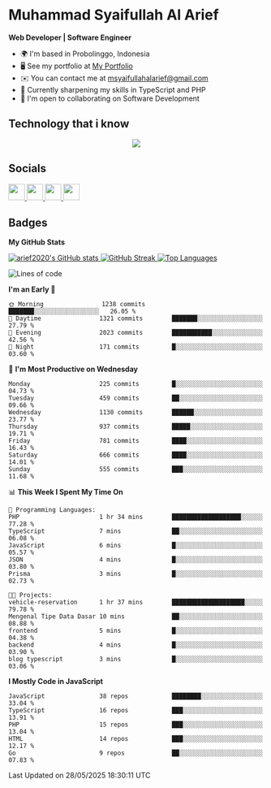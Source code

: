 # Muhammad Syaifullah Al Arief
**Web Developer | Software Engineer**

- 🌍  I'm based in Probolinggo, Indonesia
- 🖥️  See my portfolio at [My Portfolio](https://msyaifullahalarief.vercel.app)
- ✉️  You can contact me at [msyaifullahalarief@gmail.com](mailto:msyaifullahalarief@gmail.com)
- 🧠  Currently sharpening my skills in TypeScript and PHP
- 🤝  I'm open to collaborating on Software Development

## Technology that i know
<p align="center">
  <a href="https://skillicons.dev">
    <img src="https://skillicons.dev/icons?i=git,html,docker,css,js,express,firebase,go,laravel,linux,mongodb,mysql,nextjs,nginx,nodejs,npm,postgres,postman,prisma,tailwind,ts,ubuntu,vercel,vscode,vue,windows,yarn" />
  </a>
</p>

## Socials
<p align="left">
    <a href="https://discord.com/users/hanifez" target="_blank" rel="noreferrer">
        <picture>
            <source media="(prefers-color-scheme: dark)" srcset="https://raw.githubusercontent.com/danielcranney/readme-generator/main/public/icons/socials/discord-dark.svg" />
            <source media="(prefers-color-scheme: light)" srcset="https://raw.githubusercontent.com/danielcranney/readme-generator/main/public/icons/socials/discord.svg" />
            <img src="https://raw.githubusercontent.com/danielcranney/readme-generator/main/public/icons/socials/discord.svg" width="32" height="32" />
        </picture>
    </a>
    <a href="https://www.github.com/arief2020" target="_blank" rel="noreferrer">
        <picture>
            <source media="(prefers-color-scheme: dark)" srcset="https://raw.githubusercontent.com/danielcranney/readme-generator/main/public/icons/socials/github-dark.svg" />
            <source media="(prefers-color-scheme: light)" srcset="https://raw.githubusercontent.com/danielcranney/readme-generator/main/public/icons/socials/github.svg" />
            <img src="https://raw.githubusercontent.com/danielcranney/readme-generator/main/public/icons/socials/github.svg" width="32" height="32" />
        </picture>
    </a>
    <a href="https://muhammadsyaifullahalarief.hashnode.dev" target="_blank" rel="noreferrer">
        <picture>
            <source media="(prefers-color-scheme: dark)" srcset="https://raw.githubusercontent.com/danielcranney/readme-generator/main/public/icons/socials/hashnode-dark.svg" />
            <source media="(prefers-color-scheme: light)" srcset="https://raw.githubusercontent.com/danielcranney/readme-generator/main/public/icons/socials/hashnode.svg" />
            <img src="https://raw.githubusercontent.com/danielcranney/readme-generator/main/public/icons/socials/hashnode.svg" width="32" height="32" />
        </picture>
    </a>
    <a href="https://www.linkedin.com/in/muhammad-syaifullah-al-arief/" target="_blank" rel="noreferrer">
        <picture>
            <source media="(prefers-color-scheme: dark)" srcset="https://raw.githubusercontent.com/danielcranney/readme-generator/main/public/icons/socials/linkedin-dark.svg" />
            <source media="(prefers-color-scheme: light)" srcset="https://raw.githubusercontent.com/danielcranney/readme-generator/main/public/icons/socials/linkedin.svg" />
            <img src="https://raw.githubusercontent.com/danielcranney/readme-generator/main/public/icons/socials/linkedin.svg" width="32" height="32" />
        </picture>
    </a>
</p>

## Badges
<b>My GitHub Stats</b>

<a href="http://www.github.com/arief2020">
    <img src="https://github-readme-stats.vercel.app/api?username=arief2020&show_icons=true&hide=&count_private=true&title_color=0891b2&text_color=ffffff&icon_color=0891b2&bg_color=27272a&hide_border=true&show_icons=true" alt="arief2020's GitHub stats" />
</a>
<a href="http://www.github.com/arief2020">
    <img src="https://github-readme-streak-stats.herokuapp.com/?user=arief2020&stroke=ffffff&background=27272a&ring=0891b2&fire=0891b2&currStreakNum=ffffff&currStreakLabel=0891b2&sideNums=ffffff&sideLabels=ffffff&dates=ffffff&hide_border=true" alt="GitHub Streak" />
</a>


<a href="https://github.com/arief2020" align="left">
    <img src="https://github-readme-stats.vercel.app/api/top-langs/?username=arief2020&langs_count=10&title_color=0891b2&text_color=ffffff&icon_color=0891b2&bg_color=27272a&hide_border=true&locale=en&custom_title=Top%20Languages" alt="Top Languages" />
</a>

<!--START_SECTION:waka-->
![Lines of code](https://img.shields.io/badge/From%20Hello%20World%20I%27ve%20Written-9.6%20million%20lines%20of%20code-blue)

**I'm an Early 🐤** 

```text
🌞 Morning                1238 commits        ███████░░░░░░░░░░░░░░░░░░   26.05 % 
🌆 Daytime                1321 commits        ███████░░░░░░░░░░░░░░░░░░   27.79 % 
🌃 Evening                2023 commits        ███████████░░░░░░░░░░░░░░   42.56 % 
🌙 Night                  171 commits         █░░░░░░░░░░░░░░░░░░░░░░░░   03.60 % 
```
📅 **I'm Most Productive on Wednesday** 

```text
Monday                   225 commits         █░░░░░░░░░░░░░░░░░░░░░░░░   04.73 % 
Tuesday                  459 commits         ██░░░░░░░░░░░░░░░░░░░░░░░   09.66 % 
Wednesday                1130 commits        ██████░░░░░░░░░░░░░░░░░░░   23.77 % 
Thursday                 937 commits         █████░░░░░░░░░░░░░░░░░░░░   19.71 % 
Friday                   781 commits         ████░░░░░░░░░░░░░░░░░░░░░   16.43 % 
Saturday                 666 commits         ████░░░░░░░░░░░░░░░░░░░░░   14.01 % 
Sunday                   555 commits         ███░░░░░░░░░░░░░░░░░░░░░░   11.68 % 
```


📊 **This Week I Spent My Time On** 

```text
💬 Programming Languages: 
PHP                      1 hr 34 mins        ███████████████████░░░░░░   77.28 % 
TypeScript               7 mins              ██░░░░░░░░░░░░░░░░░░░░░░░   06.08 % 
JavaScript               6 mins              █░░░░░░░░░░░░░░░░░░░░░░░░   05.57 % 
JSON                     4 mins              █░░░░░░░░░░░░░░░░░░░░░░░░   03.80 % 
Prisma                   3 mins              █░░░░░░░░░░░░░░░░░░░░░░░░   02.73 % 

🐱‍💻 Projects: 
vehicle-reservation      1 hr 37 mins        ████████████████████░░░░░   79.78 % 
Mengenal Tipe Data Dasar 10 mins             ██░░░░░░░░░░░░░░░░░░░░░░░   08.88 % 
frontend                 5 mins              █░░░░░░░░░░░░░░░░░░░░░░░░   04.38 % 
backend                  4 mins              █░░░░░░░░░░░░░░░░░░░░░░░░   03.90 % 
blog typescript          3 mins              █░░░░░░░░░░░░░░░░░░░░░░░░   03.06 % 
```

**I Mostly Code in JavaScript** 

```text
JavaScript               38 repos            ████████░░░░░░░░░░░░░░░░░   33.04 % 
TypeScript               16 repos            ███░░░░░░░░░░░░░░░░░░░░░░   13.91 % 
PHP                      15 repos            ███░░░░░░░░░░░░░░░░░░░░░░   13.04 % 
HTML                     14 repos            ███░░░░░░░░░░░░░░░░░░░░░░   12.17 % 
Go                       9 repos             ██░░░░░░░░░░░░░░░░░░░░░░░   07.83 % 
```




 Last Updated on 28/05/2025 18:30:11 UTC
<!--END_SECTION:waka-->
